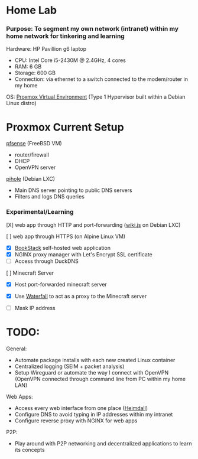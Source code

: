 # Home Lab
### Purpose: To segment my own network (intranet) within my home network for tinkering and learning

Hardware: HP Pavillion g6 laptop 
- CPU: Intel Core i5-2430M @ 2.4GHz, 4 cores
- RAM: 6 GB
- Storage: 600 GB
- Connection: via ethernet to a switch connected to the modem/router in my home

OS: [Proxmox Virtual Environment](https://www.proxmox.com/en/proxmox-ve) (Type 1 Hypervisor built within a Debian Linux distro)


# Proxmox Current Setup

[pfsense](https://www.pfsense.org/) (FreeBSD VM)
- router/firewall 
- DHCP
- OpenVPN server
  
[pihole](https://pi-hole.net/) (Debian LXC)
- Main DNS server pointing to public DNS servers
- Filters and logs DNS queries

### Experimental/Learning

[X] web app through HTTP and port-forwarding ([wiki.js](https://www.vultr.com/docs/install-wiki-js-with-node-js-postgresql-and-nginx-on-ubuntu-20-04-lts/) on Debian LXC)

[ ] web app through HTTPS (on Alpine Linux VM)
  - [X] [BookStack](https://github.com/linuxserver/docker-bookstack) self-hosted web application
  - [X] NGINX proxy manager with Let's Encrypt SSL certificate
  - [ ] Access through DuckDNS

[ ] Minecraft Server
  - [X] Host port-forwarded minecraft server
  - [X] Use [Waterfall](https://github.com/PaperMC/Waterfall) to act as a proxy to the Minecraft server
  - [ ] Mask IP address


  


# TODO:

General:
- Automate package installs with each new created Linux container
- Centralized logging (SEIM + packet analysis)
- Setup Wireguard or automate the way I connect with OpenVPN (OpenVPN connected through command line from PC within my home LAN)

Web Apps:
- Access every web interface from one place ([Heimdall](https://heimdall.site/))
- Configure DNS to avoid typing in IP addresses within my intranet
- Configure reverse proxy with NGINX for web apps

P2P:
- Play around with P2P networking and decentralized applications to learn its concepts
